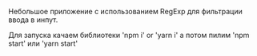 Небольшое приложение с использованием RegExp для фильтрации ввода в инпут.

Для запуска качаем библиотеки 'npm i' or 'yarn i' а потом пилим 'npm start' или 'yarn start'
